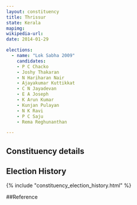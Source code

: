 ```yaml
---
layout: constituency
title: Thrissur
state: Kerala
mapimg: 
wikipedia-url: 
date: 2014-01-29

elections: 
  - name: "Lok Sabha 2009"
    candidates: 
    - P C Chacko 
    - Joshy Thakaran 
    - N Hariharan Nair 
    - Ajayakumar Kuttikkat 
    - C N Jayadevan 
    - E A Joseph 
    - K Arun Kumar 
    - Kunjan Pulayan 
    - N K Ravi 
    - P C Saju 
    - Rema Reghunanthan 

---
```

## Constituency details


## Election History
{% include "constituency_election_history.html" %}

##Reference
